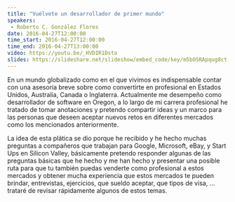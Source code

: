 ```yaml
---
title: "Vuélvete un desarrollador de primer mundo"
speakers:
 - Roberto C. González Flores
date: 2016-04-27T12:00:00
time_start: 2016-04-27T12:00:00
time_end: 2016-04-27T13:00:00
video: https://youtu.be/_HVDIR1Dsto
slides: https://slideshare.net/slideshow/embed_code/key/m5bOSRApqug8ct
---
```


En un mundo globalizado como en el que vivimos es indispensable contar con una asesoría breve sobre como convertirte en profesional en Estados Unidos, Australia, Canada o Inglaterra. Actualmente me desempeño como desarrollador de software en Oregon, a lo largo de mi carrera profesional he tratado de tomar anotaciones y pretendo compartir ideas y un marco para las personas que deseen aceptar nuevos retos en diferentes mercados como los mencionados anteriormente.

La idea de esta plática se dio porque he recibido y he hecho muchas preguntas a compañeros que trabajan para Google, Microsoft, eBay, y Start Ups en Silicon Valley, básicamente pretendo responder algunas de las preguntas básicas que he hecho y me han hecho y presentar una posible ruta para que tu también puedas venderte como profesional a estos mercados y obtener mucha experiencia que estos mercados te pueden brindar, entrevistas, ejercicios, que sueldo aceptar, que tipos de visa, ... trataré de revisar rápidamente algunos de estos temas.